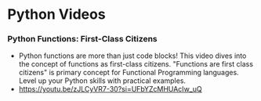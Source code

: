 # Python Videos

### Python Functions: First-Class Citizens
* Python functions are more than just code blocks! This video dives into the concept of functions as first-class citizens. "Functions are first class citizens" is primary concept for Functional Programming languages. Level up your Python skills with practical examples.
* https://youtu.be/zJLCyVR7-30?si=UFbYZcMHUAcIw_uQ


